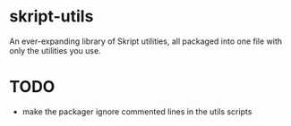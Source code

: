 # skript-utils

An ever-expanding library of Skript utilities, all packaged into one file with only the utilities you use.

# TODO

- make the packager ignore commented lines in the utils scripts